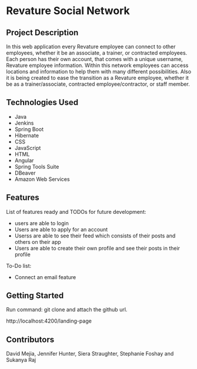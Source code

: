 <h1>Revature Social Network</h1>

<h2>Project Description</h2>
<p>In this web application every Revature employee can connect to other employees, whether it be an associate, a trainer, or contracted employees. Each person has their own account, that comes with a unique username, Revature employee information. Within this network employees can access locations and information to help them with many different possibilities. Also it is being created to ease the transition as a Revature employee, whether it be as a trainer/associate, contracted employee/contractor, or staff member.</p>

<h2>Technologies Used</h2>
<ul>
  <li>Java</li>
  <li>Jenkins</li>
  <li>Spring Boot</li>
  <li>Hibernate</li>
  <li>CSS</li>
  <li>JavaScript</li>
  <li>HTML</li>
  <li>Angular</li>
  <li>Spring Tools Suite</li>
  <li>DBeaver</li>
  <li>Amazon Web Services</li>
</ul>

<h2>Features</h2>
<p>List of features ready and TODOs for future development:</p>
<ul>
  <li>users are able to login</li>
  <li>Users are able to apply for an account</li>
  <li>Userss are able to see their feed which consists of their posts and others on their app</li>
  <li>Users are able to create their own profile and see their posts in their profile</li>
</ul>

<p>To-Do list:</p>
<ul>
  <li>Connect an email feature</li>
</ul>

<h2>Getting Started</h2>
<p>Run command: git clone and attach the github url.
  
http://localhost:4200/landing-page

</p>

<h2>Contributors</h2>
<p>David Mejia, Jennifer Hunter, Siera Straughter, Stephanie Foshay and Sukanya Raj</p>
